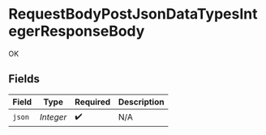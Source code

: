 # RequestBodyPostJsonDataTypesIntegerResponseBody

OK


## Fields

| Field              | Type               | Required           | Description        |
| ------------------ | ------------------ | ------------------ | ------------------ |
| `json`             | *Integer*          | :heavy_check_mark: | N/A                |